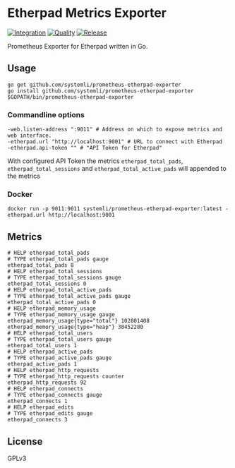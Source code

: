 # Etherpad Metrics Exporter

[![Integration](https://github.com/systemli/prometheus-etherpad-exporter/actions/workflows/integration.yaml/badge.svg)](https://github.com/systemli/prometheus-etherpad-exporter/actions/workflows/integration.yaml) [![Quality](https://github.com/systemli/prometheus-etherpad-exporter/actions/workflows/quality.yaml/badge.svg)](https://github.com/systemli/prometheus-etherpad-exporter/actions/workflows/quality.yaml) [![Release](https://github.com/systemli/prometheus-etherpad-exporter/actions/workflows/release.yaml/badge.svg)](https://github.com/systemli/prometheus-etherpad-exporter/actions/workflows/release.yaml)

Prometheus Exporter for Etherpad written in Go.

## Usage

```
go get github.com/systemli/prometheus-etherpad-exporter
go install github.com/systemli/prometheus-etherpad-exporter
$GOPATH/bin/prometheus-etherpad-exporter
```

### Commandline options

```
-web.listen-address ":9011" # Address on which to expose metrics and web interface.
-etherpad.url "http://localhost:9001" # URL to connect with Etherpad
-etherpad.api-token "" # "API Token for Etherpad"
```

With configured API Token the metrics `etherpad_total_pads`, `etherpad_total_sessions` and `etherpad_total_active_pads` will appended to the metrics

### Docker

```
docker run -p 9011:9011 systemli/prometheus-etherpad-exporter:latest -etherpad.url http://localhost:9001 
```

## Metrics

```
# HELP etherpad_total_pads
# TYPE etherpad_total_pads gauge
etherpad_total_pads 8
# HELP etherpad_total_sessions
# TYPE etherpad_total_sessions gauge
etherpad_total_sessions 0
# HELP etherpad_total_active_pads
# TYPE etherpad_total_active_pads gauge
etherpad_total_active_pads 0
# HELP etherpad_memory_usage
# TYPE etherpad_memory_usage gauge
etherpad_memory_usage{type="total"} 102801408
etherpad_memory_usage{type="heap"} 30452280
# HELP etherpad_total_users
# TYPE etherpad_total_users gauge
etherpad_total_users 1
# HELP etherpad_active_pads
# TYPE etherpad_active_pads gauge
etherpad_active_pads 1
# HELP etherpad_http_requests
# TYPE etherpad_http_requests counter
etherpad_http_requests 92
# HELP etherpad_connects
# TYPE etherpad_connects gauge
etherpad_connects 1
# HELP etherpad_edits
# TYPE etherpad_edits gauge
etherpad_connects 3
```

## License

GPLv3
